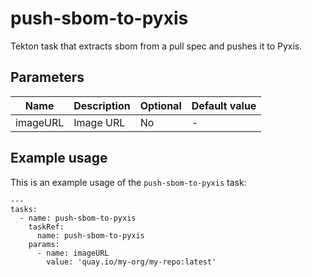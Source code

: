 # push-sbom-to-pyxis

Tekton task that extracts sbom from a pull spec and pushes it to Pyxis.

## Parameters

| Name | Description | Optional | Default value |
|------|-------------|----------|---------------|
| imageURL | Image URL | No | - |

## Example usage

This is an example usage of the `push-sbom-to-pyxis` task:

```
---
tasks:
  - name: push-sbom-to-pyxis
    taskRef:
      name: push-sbom-to-pyxis
    params:
      - name: imageURL
        value: 'quay.io/my-org/my-repo:latest'
```
